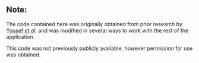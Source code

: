 ## Note:

The code contained here was originally obtained from prior research by [Yousef *et al*](https://doi.org/10.1109/HAPTICS45997.2020.ras.HAP20.13.8ee5dc37). and was modified in several ways to work with the rest of the application.

This code was not previously publicly available, however permission for use was obtained.
